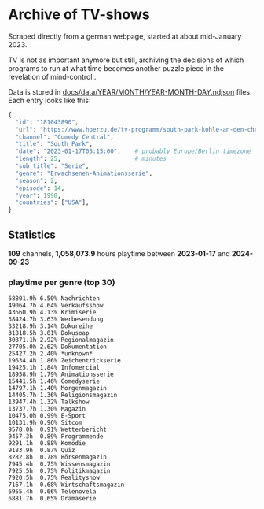 # Archive of TV-shows

Scraped directly from a german webpage, started at about mid-January 2023.

TV is not as important anymore but still, archiving the decisions of which programs to run at what time
becomes another puzzle piece in the revelation of mind-control.. 

Data is stored in [docs/data/YEAR/MONTH/YEAR-MONTH-DAY.ndjson](docs/data/) files. 
Each entry looks like this:

```python
{
  "id": "181043890", 
  "url": "https://www.hoerzu.de/tv-programm/south-park-kohle-an-den-chefkoch/bid_181043890/", 
  "channel": "Comedy Central", 
  "title": "South Park", 
  "date": "2023-01-17T05:15:00",    # probably Europe/Berlin timezone 
  "length": 25,                     # minutes 
  "sub_title": "Serie", 
  "genre": "Erwachsenen-Animationsserie", 
  "season": 2, 
  "episode": 14, 
  "year": 1998, 
  "countries": ["USA"],
}
```

## Statistics

**109** channels, **1,058,073.9** hours playtime between **2023-01-17** and **2024-09-23**


### playtime per genre (top 30)

    68801.9h 6.50% Nachrichten
    49064.7h 4.64% Verkaufsshow
    43660.9h 4.13% Krimiserie
    38424.7h 3.63% Werbesendung
    33218.9h 3.14% Dokureihe
    31818.5h 3.01% Dokusoap
    30871.1h 2.92% Regionalmagazin
    27705.0h 2.62% Dokumentation
    25427.2h 2.40% *unknown*
    19634.4h 1.86% Zeichentrickserie
    19425.1h 1.84% Infomercial
    18958.9h 1.79% Animationsserie
    15441.5h 1.46% Comedyserie
    14797.1h 1.40% Morgenmagazin
    14405.7h 1.36% Religionsmagazin
    13947.4h 1.32% Talkshow
    13737.7h 1.30% Magazin
    10475.0h 0.99% E-Sport
    10131.9h 0.96% Sitcom
    9578.0h  0.91% Wetterbericht
    9457.3h  0.89% Programmende
    9291.1h  0.88% Komödie
    9183.9h  0.87% Quiz
    8282.8h  0.78% Börsenmagazin
    7945.4h  0.75% Wissensmagazin
    7925.5h  0.75% Politikmagazin
    7920.5h  0.75% Realityshow
    7167.1h  0.68% Wirtschaftsmagazin
    6955.4h  0.66% Telenovela
    6881.7h  0.65% Dramaserie
